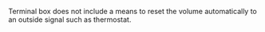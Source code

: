 Terminal box does not include a means to reset the volume automatically to an outside signal such as thermostat.